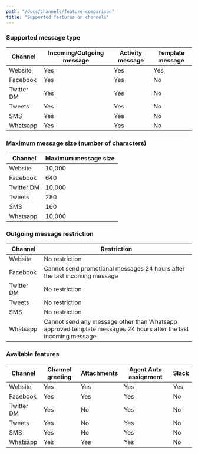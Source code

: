 ```yaml
---
path: "/docs/channels/feature-comparison"
title: "Supported features on channels"
---
```



### Supported message type

<div class="table table-striped">

| Channel | Incoming/Outgoing message | Activity message | Template message |
| -- | -- | -- | -- |
| Website | Yes | Yes | Yes |
| Facebook | Yes | Yes | No |
| Twitter DM | Yes | Yes | No |
| Tweets | Yes | Yes | No |
| SMS | Yes | Yes | No |
| Whatsapp | Yes | Yes | No |

</div>

### Maximum message size (number of characters)

<div class="table table-striped">

| Channel | Maximum message size |
| -- | -- |
| Website | 10,000 |
| Facebook | 640 |
| Twitter DM | 10,000 |
| Tweets | 280 |
| SMS | 160 |
| Whatsapp | 10,000 |

</div>

### Outgoing message restriction

<div class="table table-striped">

| Channel | Restriction |
| -- | -- |
| Website | No restriction |
| Facebook | Cannot send promotional messages 24 hours after the last incoming message  |
| Twitter DM | No restriction |
| Tweets | No restriction |
| SMS | No restriction |
| Whatsapp | Cannot send any message other than Whatsapp approved template messages 24 hours after the last incoming message |

</div>

### Available features

<div class="table table-striped">

| Channel | Channel greeting | Attachments | Agent Auto assignment | Slack |
| -- | -- | -- | -- | -- |
| Website | Yes | Yes | Yes | Yes |
| Facebook | Yes | Yes | Yes | No |
| Twitter DM | Yes | No | Yes | No |
| Tweets | Yes | No | Yes | No |
| SMS | Yes | No | Yes | No |
| Whatsapp | Yes | Yes | Yes | No |

</div>

